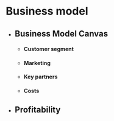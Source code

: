 # Business model

- ## Business Model Canvas
    - #### Customer segment
    - #### Marketing
    - #### Key partners
    - #### Costs
- ## Profitability
